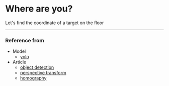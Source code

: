 # Where are you?
Let's find the coordinate of a target on the floor


---
### Reference from
* Model
  * [yolo](https://pjreddie.com/darknet/yolo/)
* Article
  * [object detection](https://www.pyimagesearch.com/2018/11/12/yolo-object-detection-with-opencv/)
  * [perspective transform](https://webnautes.tistory.com/1253)
  * [homography](https://zbigatron.com/mapping-camera-coordinates-to-a-2d-floor-plan/)
